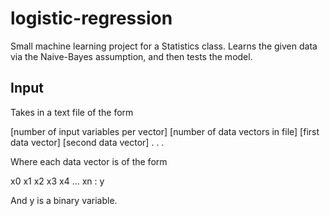 logistic-regression
===================

Small machine learning project for a Statistics class. Learns the given data via the Naive-Bayes assumption, and then tests the model.


Input
-

Takes in a text file of the form

  [number of input variables per vector]
  [number of data vectors in file]
  [first data vector]
  [second data vector]
  .
  .
  .
  
Where each data vector is of the form

  x0 x1 x2 x3 x4 ... xn : y
  
And y is a binary variable.
